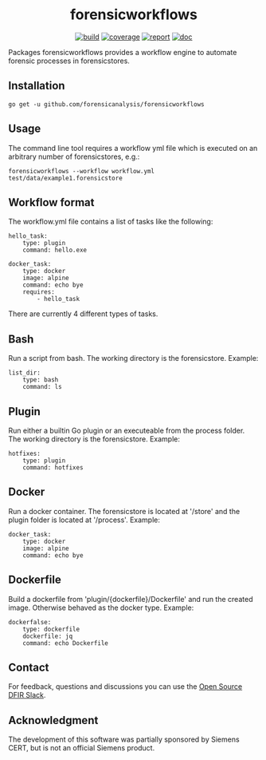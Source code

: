 <h1 align="center">forensicworkflows</h1>

<p  align="center">
 <a href="https://github.com/forensicanalysis/forensicworkflows/actions"><img src="https://github.com/forensicanalysis/forensicworkflows/workflows/CI/badge.svg" alt="build" /></a>
 <a href="https://codecov.io/gh/forensicanalysis/forensicworkflows"><img src="https://codecov.io/gh/forensicanalysis/forensicworkflows/branch/master/graph/badge.svg" alt="coverage" /></a>
 <a href="https://goreportcard.com/report/github.com/forensicanalysis/forensicworkflows"><img src="https://goreportcard.com/badge/github.com/forensicanalysis/forensicworkflows" alt="report" /></a>
 <a href="https://pkg.go.dev/github.com/forensicanalysis/forensicworkflows"><img src="https://img.shields.io/badge/go.dev-documentation-007d9c?logo=go&logoColor=white" alt="doc" /></a>
</p>

Packages forensicworkflows provides a workflow engine to automate forensic processes in forensicstores.

## Installation

```shell
go get -u github.com/forensicanalysis/forensicworkflows
```

## Usage
The command line tool requires a workflow yml file which is executed on an
arbitrary number of forensicstores, e.g.:

```
forensicworkflows --workflow workflow.yml test/data/example1.forensicstore
```
## Workflow format
The workflow.yml file contains a list of tasks like the following:

```
hello_task:
    type: plugin
    command: hello.exe

docker_task:
    type: docker
    image: alpine
    command: echo bye
    requires:
        - hello_task
```

There are currently 4 different types of tasks.

## Bash
Run a script from bash. The working directory is the forensicstore. Example:

```
list_dir:
    type: bash
    command: ls
```
## Plugin
Run either a builtin Go plugin or an executeable from the process folder. The
working directory is the forensicstore. Example:

```
hotfixes:
    type: plugin
    command: hotfixes
```
## Docker
Run a docker container. The forensicstore is located at &#39;/store&#39; and the plugin
folder is located at &#39;/process&#39;. Example:

```
docker_task:
    type: docker
    image: alpine
    command: echo bye
```
## Dockerfile
Build a dockerfile from &#39;plugin/{dockerfile}/Dockerfile&#39; and run the created
image. Otherwise behaved as the docker type. Example:

```
dockerfalse:
    type: dockerfile
    dockerfile: jq
    command: echo Dockerfile
```




## Contact

For feedback, questions and discussions you can use the [Open Source DFIR Slack](https://github.com/open-source-dfir/slack).

## Acknowledgment

The development of this software was partially sponsored by Siemens CERT, but
is not an official Siemens product.
